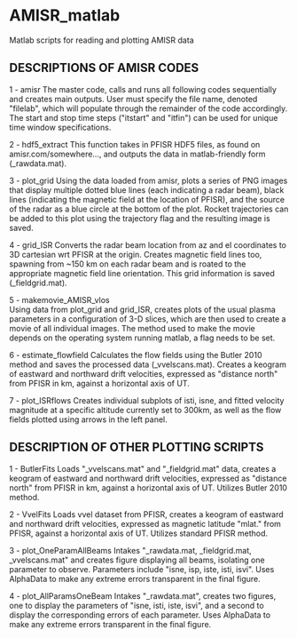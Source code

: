 # AMISR_matlab
Matlab scripts for reading and plotting AMISR data

## DESCRIPTIONS OF AMISR CODES

1 - amisr
The master code, calls and runs all following codes sequentially and creates main outputs. User must specify the file name, denoted "filelab", which will populate through the remainder of the code accordingly. The start and stop time steps ("itstart" and "itfin") can be used for unique time window specifications. 


2 - hdf5_extract
This function takes in PFISR HDF5 files, as found on amisr.com/somewhere..., and outputs the data in matlab-friendly form (_rawdata.mat). 

3 - plot_grid
Using the data loaded from amisr, plots a series of PNG images that display multiple dotted blue lines (each indicating a radar beam), black lines (indicating the magnetic field at the location of PFISR), and the source of the radar as a blue circle at the bottom of the plot. Rocket trajectories can be added to this plot using the trajectory flag and the resulting image is saved.

4 - grid_ISR
Converts the radar beam location from az and el coordinates to 3D cartesian wrt PFISR at the origin. Creates magnetic field lines too, spawning from ~150 km on each radar beam and is roated to the appropriate magnetic field line orientation. This grid information is saved (_fieldgrid.mat).

5 - makemovie_AMISR_vlos  
Using data from plot_grid and grid_ISR, creates plots of the usual plasma parameters in a configuration of 3-D slices, which are then used to create a movie of all individual images. The method used to make the movie depends on the operating system running matlab, a flag needs to be set.

6 - estimate_flowfield
Calculates the flow fields using the Butler 2010 method and saves the processed data (_vvelscans.mat). Creates a keogram of eastward and northward drift velocities, expressed as "distance north" from PFISR in km, against a horizontal axis of UT. 

7 - plot_ISRflows
Creates individual subplots of isti, isne, and fitted velocity magnitude at a specific altitude currently set to 300km, as well as the flow fields plotted using arrows in the left panel.


## DESCRIPTION OF OTHER PLOTTING SCRIPTS

1 - ButlerFits
Loads "_vvelscans.mat" and "_fieldgrid.mat" data, creates a keogram of eastward and northward drift velocities, expressed as "distance north" from PFISR in km, against a horizontal axis of UT. Utilizes Butler 2010 method.

2 - VvelFits
Loads vvel dataset from PFISR, creates a keogram of eastward and northward drift velocities, expressed as magnetic latitude "mlat." from PFISR, against a horizontal axis of UT. Utilizes standard PFISR method.

3 - plot_OneParamAllBeams
Intakes "_rawdata.mat, _fieldgrid.mat, _vvelscans.mat" and creates figure displaying all beams, isolating one parameter to observe. Parameters include "isne, isp, iste, isti, isvi". Uses AlphaData to make any extreme errors transparent in the final figure.

4 - plot_AllParamsOneBeam
Intakes "_rawdata.mat", creates two figures, one to display the parameters of "isne, isti, iste, isvi", and a second to display the corresponding errors of each parameter. Uses AlphaData to make any extreme errors transparent in the final figure.

